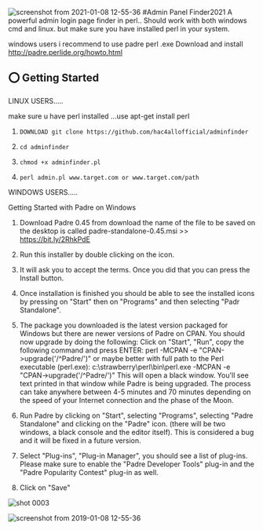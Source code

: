 ![screenshot from 2021-01-08 12-55-36](https://i.postimg.cc/L6LX1r9Z/newlo9o.png)
#Admin Panel Finder2021
A powerful admin login page finder in perl.. Should work with both windows cmd and linux. 
but make sure you have installed perl in your system.

windows users i recommend to use padre perl .exe Download and install http://padre.perlide.org/howto.html



## ⭕️ Getting Started

LINUX USERS.....

make sure u have perl installed ...use apt-get install perl

1. `DOWNLOAD git clone https://github.com/hac4allofficial/adminfinder`

2. `cd adminfinder`

3. `chmod +x adminfinder.pl`

4. `perl admin.pl www.target.com or www.target.com/path`





WINDOWS USERS.....

 Getting Started with Padre on Windows

1. Download Padre 0.45 from download the name of the file to be saved on the desktop is called padre-standalone-0.45.msi >> https://bit.ly/2RhkPdE

2. Run this installer by double clicking on the icon.

3. It will ask you to accept the terms. Once you did that you can press the Install button.

4. Once installation is finished you should be able to see the installed icons by pressing on "Start" then on "Programs" and then selecting "Padr
   Standalone".

5. The package you downloaded is the latest version packaged for Windows but there are newer versions of Padre on CPAN. You should now upgrade by
    doing the following: Click on "Start", "Run", copy the following command and press ENTER:
    perl -MCPAN -e "CPAN->upgrade('/^Padre/')"
    or maybe better with full path to the Perl executable (perl.exe):
    c:\strawberry\perl\bin\perl.exe -MCPAN -e "CPAN->upgrade('/^Padre/')"
    This will open a black window. You'll see text printed in that window while Padre is being upgraded. The process can take anywhere between 4-5
    minutes and 70 minutes depending on the speed of your Internet connection and the phase of the Moon.
    
6. Run Padre by clicking on "Start", selecting "Programs", selecting "Padre Standalone" and clicking on the "Padre" icon. (there will be two windows,
   a black console and the editor itself). This is considered a bug and it will be fixed in a future version.
   
7. Select "Plug-ins", "Plug-in Manager", you should see a list of plug-ins. Please make sure to enable the "Padre Developer Tools" plug-in and the
  "Padre Popularity Contest" plug-in as well.
    
8. Click on "Save"



![shot 0003](https://i.postimg.cc/mrdGXD7Z/2021-10-13-1.png)

![screenshot from 2019-01-08 12-55-36](https://i.postimg.cc/1tYY6Vw6/2021-10-13.png)



